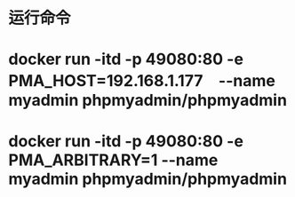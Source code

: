 # 运行命令
# docker run -itd -p 49080:80 -e PMA_HOST=192.168.1.177　--name myadmin phpmyadmin/phpmyadmin
# docker run -itd -p 49080:80 -e PMA_ARBITRARY=1 --name myadmin phpmyadmin/phpmyadmin
